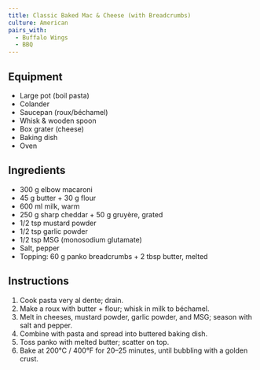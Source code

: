 ```yaml
---
title: Classic Baked Mac & Cheese (with Breadcrumbs)
culture: American
pairs_with:
  - Buffalo Wings
  - BBQ
---
```


## Equipment
- Large pot (boil pasta)
- Colander
- Saucepan (roux/béchamel)
- Whisk & wooden spoon
- Box grater (cheese)
- Baking dish
- Oven

## Ingredients
- 300 g elbow macaroni
- 45 g butter + 30 g flour
- 600 ml milk, warm
- 250 g sharp cheddar + 50 g gruyère, grated
- 1/2 tsp mustard powder
- 1/2 tsp garlic powder
- 1/2 tsp MSG (monosodium glutamate)
- Salt, pepper
- Topping: 60 g panko breadcrumbs + 2 tbsp butter, melted

## Instructions
1. Cook pasta very al dente; drain.
2. Make a roux with butter + flour; whisk in milk to béchamel.
3. Melt in cheeses, mustard powder, garlic powder, and MSG; season with salt and pepper.
4. Combine with pasta and spread into buttered baking dish.
5. Toss panko with melted butter; scatter on top.
6. Bake at 200°C / 400°F for 20–25 minutes, until bubbling with a golden crust.
